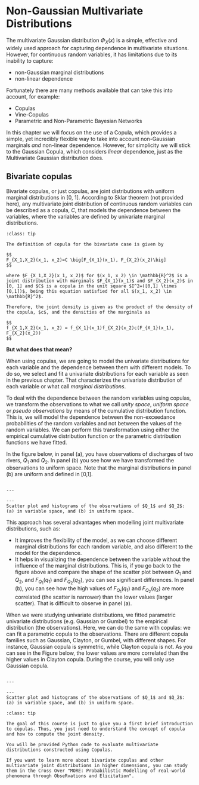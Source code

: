 
# Non-Gaussian Multivariate Distributions

The multivariate Gaussian distribution $\Phi_X(x)$ is a simple, effective and widely used approach for capturing dependence in multivariate situations. However, for continuous random variables, it has limitations due to its inability to capture:

- non-Gaussian marginal distributions
- non-linear dependence

Fortunately there are many methods available that can take this into account, for example:
- Copulas
- Vine-Copulas
- Parametric and Non-Parametric Bayesian Networks

In this chapter we will focus on the use of a Copula, which provides a simple, yet incredibly flexible way to take into account non-Gaussian marginals _and_ non-linear dependence. However, for simplicity we will stick to the Gaussian Copula, which considers _linear_ dependence, just as the Multivariate Gaussian distribution does.

## Bivariate copulas

Bivariate copulas, or just copulas, are joint distributions with uniform marginal distributions in [0, 1]. According to Sklar theorem (not provided here), any multivariate joint distribution of continuous random variables can be described as a copula, $C$, that models the dependence between the variables, where the variables are defined by univariate marginal distributions. 

```{admonition} Definition of bivariate copula
:class: tip

The definition of copula for the bivariate case is given by

$$
F_{X_1,X_2}(x_1, x_2)=C \big[F_{X_1}(x_1), F_{X_2}(x_2)\big]
$$

where $F_{X_1,X_2}(x_1, x_2)$ for $(x_1, x_2) \in \mathbb{R}^2$ is a joint distribution with marginals $F_{X_1}(x_1)$ and $F_{X_2}(x_2)$ in [0, 1] and $C$ is a copula in the unit square $I^2=([0,1] \times [0,1])$, being this equation satisfied for all $(x_1, x_2) \in \mathbb{R}^2$.

Therefore, the joint density is given as the product of the density of the copula, $c$, and the densities of the marginals as

$$
f_{X_1,X_2}(x_1, x_2) = f_{X_1}(x_1)f_{X_2}(x_2)c(F_{X_1}(x_1), F_{X_2}(x_2))
$$

```

**But what does that mean?**

When using copulas, we are going to model the univariate distributions for each variable and the dependence between them with different models. To do so, we select and fit a univariate distributions for each variable as seen in the previous chapter. That characterizes the univariate distribution of each variable or what call *marginal distributions*. 

To deal with the dependence between the random variables using copulas, we transform the observations to what we call *unity space*, *uniform space* or *pseudo observations* by means of the cumulative distribution function. This is, we will model the dependence between the non-exceedance probabilities of the random variables and not between the values of the random variables. We can perform this transformation using either the empirical cumulative distribution function or the parametric distribution functions we have fitted. 

In the figure below, in panel (a), you have observations of discharges of two rivers, $Q_1$ and $Q_2$. In panel (b) you see how we have transformed the observations to uniform space. Note that the marginal distributions in panel (b) are uniform and defined in [0,1].


```{figure} ./figures/copula_samples_together.png

---

---
Scatter plot and histograms of the observations of $Q_1$ and $Q_2$: (a) in variable space, and (b) in uniform space.
```

This approach has several advantages when modelling joint multivariate distributions, such as:

- It improves the flexibility of the model, as we can choose different marginal distributions for each random variable, and also different to the model for the dependence.
- It helps in visualizing the dependence between the variable without the influence of the marginal distributions. This is, if you go back to the figure above and compare the shape of the scatter plot between $Q_1$ and $Q_2$, and $F_{Q_1}(q_1)$ and $F_{Q_2}(q_2)$, you can see significant differences. In panel (b), you can see how the high values of $F_{Q_1}(q_1)$ and $F_{Q_2}(q_2)$ are more correlated (the scatter is narrower) than the lower values (larger scatter). That is difficult to observe in panel (a).


When we were studying univariate distributions, we fitted parametric univariate distributions (e.g. Gaussian or Gumbel) to the empirical distribution (the observations). Here, we can do the same with copulas: we can fit a parametric copula to the observations. There are different copula families such as Gaussian, Clayton, or Gumbel, with different shapes. For instance, Gaussian copula is symmetric, while Clayton copula is not. As you can see in the Figure below, the lower values are more correlated than the higher values in Clayton copula. During the course, you will only use Gaussian copula. 


```{figure} ./figures/examples_copulas.png

---

---
Scatter plot and histograms of the observations of $Q_1$ and $Q_2$: (a) in variable space, and (b) in uniform space.
```


```{admonition} Exam tip
:class: tip

The goal of this course is just to give you a first brief introduction to copulas. Thus, you just need to understand the concept of copula and how to compute the joint density.

You will be provided Python code to evaluate multivariate distributions constructed using Copulas.

If you want to learn more about bivariate copulas and other multivariate joint distributions in higher dimensions, you can study them in the Cross Over "MORE: Probabilistic Modelling of real-world phenomena through ObseRvations and Elicitation".

```